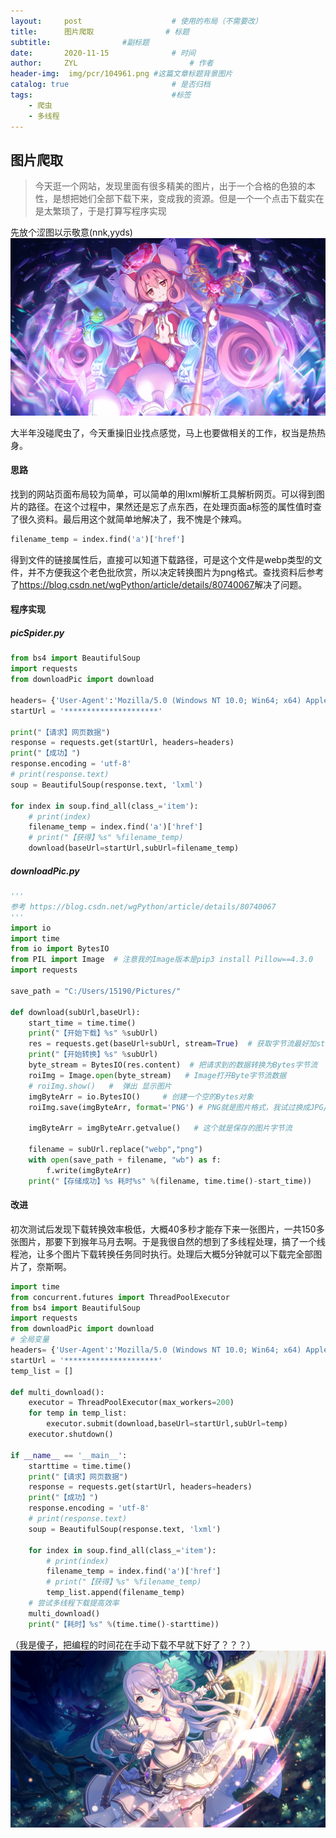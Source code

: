```yaml
---
layout:     post   				    # 使用的布局（不需要改）
title:      图片爬取 				# 标题 
subtitle:                #副标题
date:       2020-11-15 				# 时间
author:     ZYL 						# 作者
header-img:  img/pcr/104961.png #这篇文章标题背景图片
catalog: true 						# 是否归档
tags:								#标签
    - 爬虫
    - 多线程
---
```

## 图片爬取
>今天逛一个网站，发现里面有很多精美的图片，出于一个合格的色狼的本性，是想把她们全部下载下来，变成我的资源。但是一个一个点击下载实在是太繁琐了，于是打算写程序实现


先放个涩图以示敬意(nnk,yyds)![](https://github.com/ZYL-fight/ZYL-fight.github.io/blob/master/img/pcr/107031.png?raw=true)

大半年没碰爬虫了，今天重操旧业找点感觉，马上也要做相关的工作，权当是热热身。
#### 思路
找到的网站页面布局较为简单，可以简单的用lxml解析工具解析网页。可以得到图片的路径。在这个过程中，果然还是忘了点东西，在处理页面a标签的属性值时查了很久资料。最后用这个就简单地解决了，我不愧是个辣鸡。

```python
filename_temp = index.find('a')['href']
```
得到文件的链接属性后，直接可以知道下载路径，可是这个文件是webp类型的文件，并不方便我这个老色批欣赏，所以决定转换图片为png格式。查找资料后参考了<a>https://blog.csdn.net/wgPython/article/details/80740067</a>解决了问题。

#### 程序实现

##### picSpider.py
```python
from bs4 import BeautifulSoup
import requests
from downloadPic import download

headers= {'User-Agent':'Mozilla/5.0 (Windows NT 10.0; Win64; x64) AppleWebKit/537.36 (KHTML, like Gecko) Chrome/75.0.3770.100 Safari/537.36'}
startUrl = '*********************'

print("【请求】网页数据")
response = requests.get(startUrl, headers=headers)
print("【成功】")
response.encoding = 'utf-8'
# print(response.text)
soup = BeautifulSoup(response.text, 'lxml')

for index in soup.find_all(class_='item'):
    # print(index)
    filename_temp = index.find('a')['href']
    # print("【获得】%s" %filename_temp)
    download(baseUrl=startUrl,subUrl=filename_temp)

```
##### downloadPic.py
```python
'''
参考 https://blog.csdn.net/wgPython/article/details/80740067
'''
import io
import time
from io import BytesIO
from PIL import Image  # 注意我的Image版本是pip3 install Pillow==4.3.0
import requests

save_path = "C:/Users/15190/Pictures/"

def download(subUrl,baseUrl):
    start_time = time.time()
    print("【开始下载】%s" %subUrl)
    res = requests.get(baseUrl+subUrl, stream=True)  # 获取字节流最好加stream这个参数,原因见requests官方文档
    print("【开始转换】%s" %subUrl)
    byte_stream = BytesIO(res.content)  # 把请求到的数据转换为Bytes字节流
    roiImg = Image.open(byte_stream)   # Image打开Byte字节流数据
    # roiImg.show()   #  弹出 显示图片
    imgByteArr = io.BytesIO()     # 创建一个空的Bytes对象
    roiImg.save(imgByteArr, format='PNG') # PNG就是图片格式，我试过换成JPG/jpg都不行

    imgByteArr = imgByteArr.getvalue()   # 这个就是保存的图片字节流

    filename = subUrl.replace("webp","png")
    with open(save_path + filename, "wb") as f:
        f.write(imgByteArr)
    print("【存储成功】%s 耗时%s" %(filename, time.time()-start_time))

```

#### 改进
初次测试后发现下载转换效率极低，大概40多秒才能存下来一张图片，一共150多张图片，那要下到猴年马月去啊。于是我很自然的想到了多线程处理，搞了一个线程池，让多个图片下载转换任务同时执行。处理后大概5分钟就可以下载完全部图片了，奈斯啊。
```python
import time
from concurrent.futures import ThreadPoolExecutor
from bs4 import BeautifulSoup
import requests
from downloadPic import download
# 全局变量
headers= {'User-Agent':'Mozilla/5.0 (Windows NT 10.0; Win64; x64) AppleWebKit/537.36 (KHTML, like Gecko) Chrome/75.0.3770.100 Safari/537.36'}
startUrl = '*********************'
temp_list = []

def multi_download():
    executor = ThreadPoolExecutor(max_workers=200)
    for temp in temp_list:
        executor.submit(download,baseUrl=startUrl,subUrl=temp)
    executor.shutdown()

if __name__ == '__main__':
    starttime = time.time()
    print("【请求】网页数据")
    response = requests.get(startUrl, headers=headers)
    print("【成功】")
    response.encoding = 'utf-8'
    # print(response.text)
    soup = BeautifulSoup(response.text, 'lxml')

    for index in soup.find_all(class_='item'):
        # print(index)
        filename_temp = index.find('a')['href']
        # print("【获得】%s" %filename_temp)
        temp_list.append(filename_temp)
    # 尝试多线程下载提高效率
    multi_download()
    print("【耗时】%s" %(time.time()-starttime))

```
（我是傻子，把编程的时间花在手动下载不早就下好了？？？）
![](https://github.com/ZYL-fight/ZYL-fight.github.io/blob/master/img/pcr/104931.png?raw=true)